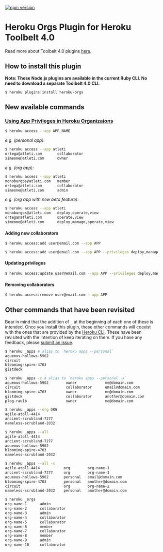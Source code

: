 [![npm version](https://badge.fury.io/js/heroku-orgs.svg)](http://badge.fury.io/js/heroku-orgs)

Heroku Orgs Plugin for Heroku Toolbelt 4.0
===========

Read more about Toolbelt 4.0 plugins [here](https://github.com/heroku/heroku-hello-world#heroku-hello-world).


How to install this plugin
-------------------

**Note: These Node.js plugins are available in the current Ruby CLI. No need to download a separate Toolbelt 4.0 CLI.**

```
$ heroku plugins:install heroku-orgs
```

New available commands
-------------------


### [Using App Privileges in Heroku Organizaions](https://devcenter.heroku.com/articles/app-privileges-beta-in-heroku-organizations)

```bash
$ heroku access --app APP_NAME
```

*e.g. (personal app):*

```bash
$ heroku access --app atleti
ortega@atleti.com       collaborator
simeone@atleti.com      owner
```

*e.g. (org app):*

```bash
$ heroku access --app atleti
monoburgos@atleti.com   member
ortega@atleti.com       collaborator
simeone@atleti.com      admin
```

*e.g. (org app with new beta feature):*

```bash
$ heroku access --app atleti
monoburgos@atleti.com   deploy,operate,view
ortega@atleti.com       operate,view
simeone@atleti.com      deploy,manage,operate,view
```

#### Adding new collaborators


```bash
$ heroku access:add user@email.com --app APP
```


```bash
$ heroku access:add user@email.com --app APP --privileges deploy,manage,view,operate
```

#### Updating privileges

```bash
$ heroku access:update user@email.com --app APP --privileges deploy,manage,view,operate # This feature is in BETA
```

#### Removing collaborators

```bash
$ heroku access:remove user@email.com --app APP
```

Other commands that have been revisited
-------------------

Bear in mind that the addition of `_` at the beginning of each one of these is intended. Once you install this plugin, these other commands will coexist with the ones that are provided by the [Heroku CLI](https://github.com/heroku/heroku). These have been revisited with the intention of keep iterating on them. If you have any feedback, please [submit an issue](https://github.com/raulb/heroku-orgs/issues/new).


```bash
$ heroku _apps # alias to `heroku apps --personal`
aqueous-hollows-5902
circuit
blooming-spire-4703
gistdeck
```

```bash
$ heroku _apps -x # alias to `heroku apps --personal -x`
aqueous-hollows-5902        owner             me@domain.com
circuit                     collaborator      email@domain.com
blooming-spire-4703         owner             me@domain.com
gistdeck                    collaborator      another@domain.com
plog-raulb                  owner             me@domain.com
```

```bash
$ heroku _apps --org ORG
agile-atoll-4414
ancient-scrubland-7277
nameless-scrubland-2032
```

```bash
$ heroku _apps --all
agile-atoll-4414
ancient-scrubland-7277
aqueous-hollows-5902
blooming-spire-4703
nameless-scrubland-2032
```

```bash
$ heroku _apps --all -x
agile-atoll-4414           org        org-name-1
ancient-scrubland-7277     org        org-name-1
aqueous-hollows-5902       personal   email@domain.com
blooming-spire-4703        personal   another@domain.com
circuit                    org        org-name-2
nameless-scrubland-2032    personal   another@domain.com
```

```bash
$ heroku _orgs
org-name-1      admin
org-name-2      collaborator
org-name-3      admin
org-name-4      collaborator
org-name-5      collaborator
org-name-6      member
org-name-7      collaborator
org-name-8      member
org-name-9      admin
org-name-10     collaborator
```
